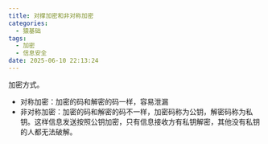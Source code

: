 ```yaml
---
title: 对撑加密和非对称加密
categories:
  - 猿基础
tags:
  - 加密
  - 信息安全
date: 2025-06-10 22:13:24
---
```


加密方式。

* 对称加密：加密的码和解密的码一样，容易泄漏
* 非对称加密：加密的码和解密的码不一样，加密码称为公钥，解密码称为私钥。这样信息发送按照公钥加密，只有信息接收方有私钥解密，其他没有私钥的人都无法破解。
